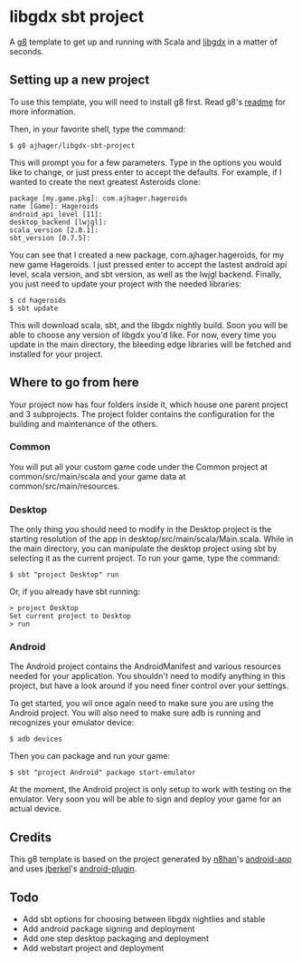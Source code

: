# libgdx sbt project

A [g8](http://github.com/n8han/giter8) template to get up and running with Scala and [libgdx](http://code.google.com/p/libgdx/) in a matter of seconds.

## Setting up a new project

To use this template, you will need to install g8 first.
Read g8's [readme](http://github.com/n8han/giter8#readme) for more information.

Then, in your favorite shell, type the command:

    $ g8 ajhager/libgdx-sbt-project

This will prompt you for a few parameters. Type in the options you would like to change, or just press enter to accept the defaults. For example, if I wanted to create the next greatest Asteroids clone:

    package [my.game.pkg]: com.ajhager.hageroids
    name [Game]: Hageroids
    android_api_level [11]:
    desktop_backend [lwjgl]:
    scala_version [2.8.1]:
    sbt_version [0.7.5]:

You can see that I created a new package, com.ajhager.hageroids, for my new game Hageroids. I just pressed enter to accept the lastest android api level, scala version, and sbt version, as well as the lwjgl backend. Finally, you just need to update your project with the needed libraries:

    $ cd hageroids
    $ sbt update

This will download scala, sbt, and the libgdx nightly build. Soon you will be able to choose any version of libgdx you'd like. For now, every time you update in the main directory, the bleeding edge libraries will be fetched and installed for your project.

## Where to go from here

Your project now has four folders inside it, which house one parent project and 3 subprojects. The project folder contains the configuration for the building and maintenance of the others.

### Common
You will put all your custom game code under the Common project at common/src/main/scala and your game data at common/src/main/resources.

### Desktop
The only thing you should need to modify in the Desktop project is the starting resolution of the app in desktop/src/main/scala/Main.scala. While in the main directory, you can manipulate the desktop project using sbt by selecting it as the current project. To run your game, type the command:

    $ sbt "project Desktop" run

Or, if you already have sbt running:

    > project Desktop
    Set current project to Desktop
    > run

### Android
The Android project contains the AndroidManifest and various resources needed for your application. You shouldn't need to modify anything in this project, but have a look around if you need finer control over your settings. 

To get started, you wil once again need to make sure you are using the Android project. You will also need to make sure adb is running and recognizes your emulator device:

    $ adb devices

Then you can package and run your game:

    $ sbt "project Android" package start-emulator

At the moment, the Android project is only setup to work with testing on the emulator. Very soon you will be able to sign and deploy your game for an actual device.

## Credits
This g8 template is based on the project generated by [n8han](http://github.com/n8han)'s [android-app](https://github.com/n8han/android-app.g8) and uses [jberkel](http://github.com/jberkel)'s [android-plugin](https://github.com/jberkel/android-plugin).

## Todo
 * Add sbt options for choosing between libgdx nightlies and stable
 * Add android package signing and deployment
 * Add one step desktop packaging and deployment
 * Add webstart project and deployment
